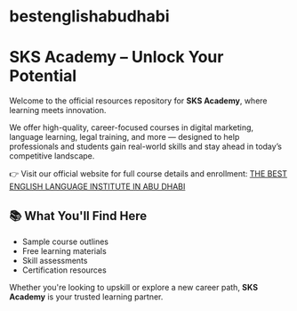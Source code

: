 # bestenglishabudhabi
# SKS Academy – Unlock Your Potential

Welcome to the official resources repository for **SKS Academy**, where learning meets innovation.

We offer high-quality, career-focused courses in digital marketing, language learning, legal training, and more — designed to help professionals and students gain real-world skills and stay ahead in today’s competitive landscape.

👉 Visit our official website for full course details and enrollment: [THE BEST ENGLISH LANGUAGE INSTITUTE IN ABU DHABI](https://sksacademy.com/)

## 📚 What You'll Find Here
- Sample course outlines
- Free learning materials
- Skill assessments
- Certification resources

Whether you're looking to upskill or explore a new career path, **SKS Academy** is your trusted learning partner.

